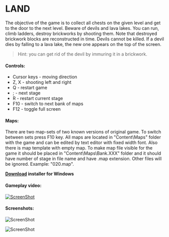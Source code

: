 LAND
====

The objective of the game is to collect all chests on the given level and get to the door to the next level. Beware of devils and lava lakes. You can run, climb ladders, destroy brickworks by shooting them. Note that destroyed brickwork blocks are reconstructed in time. Devils cannot be killed. If a devil dies by falling to a lava lake, the new one appears on the top of the screen.

> Hint: you can get rid of the devil by immuring it in a brickwork.

#### Controls:
* Cursor keys     - moving direction
* Z, X            - shooting left and right
* Q               - restart game
* ;               - next stage
* R               - restart current stage 
* F10             - switch to next bank of maps
* F12	          - toggle full screen

#### Maps:
There are two map-sets of two known versions of original game. To switch between sets press F10 key. All maps are located in "Content\Maps" folder with the game and can be edited by text editor with fixed width font. Also there is map template with empty map. To make map file visible for the game it should be placed in "Content\Maps\Bank.XXX" folder and it should have number of stage in file name and have .map extension. Other files will be ignored. Example: "020.map".  

**[Download](https://github.com/onlinico/land/releases/download/c23bc90/land.setup.exe) installer for Windows**

#### Gameplay video:
[![ScreenShot](https://github.com/semack/land/blob/master/screenshots/screen03.png?raw=true)](https://www.youtube.com/watch?v=jY17w-EBIBg)


#### Screenshots:
![ScreenShot](https://github.com/semack/land/blob/master/screenshots/screen01.png?raw=true) 

![ScreenShot](https://github.com/semack/land/blob/master/screenshots/screen02.png?raw=true)

